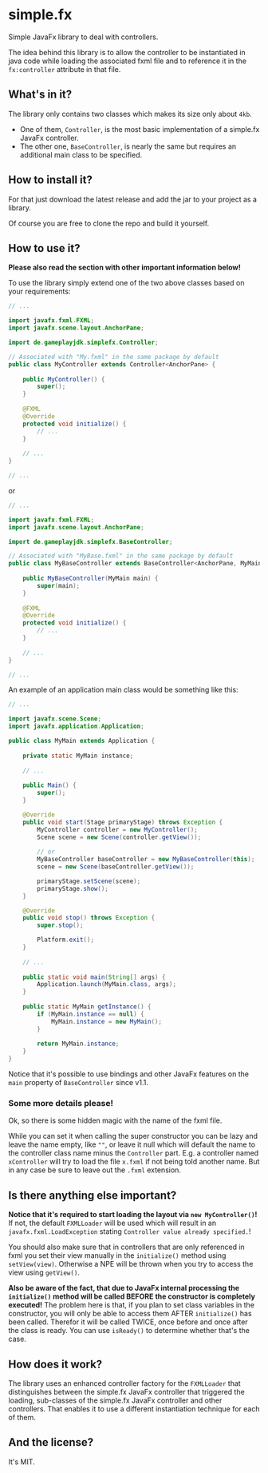 # simple.fx

Simple JavaFx library to deal with controllers.

The idea behind this library is to allow the controller to be instantiated in java code while loading the associated fxml file and to reference it in the `fx:controller` attribute in that file.

## What's in it?

The library only contains two classes which makes its size only about `4kb`.

 - One of them, `Controller`, is the most basic implementation of a simple.fx JavaFx controller.
 - The other one, `BaseController`, is nearly the same but requires an additional main class to be specified.

## How to install it?

For that just download the latest release and add the jar to your project as a library.

Of course you are free to clone the repo and build it yourself.

## How to use it?

**Please also read the section with other important information below!**

To use the library simply extend one of the two above classes based on your requirements:

```java
// ...

import javafx.fxml.FXML;
import javafx.scene.layout.AnchorPane;

import de.gameplayjdk.simplefx.Controller;

// Associated with "My.fxml" in the same package by default
public class MyController extends Controller<AnchorPane> {
    
    public MyController() {
        super();
    }
    
    @FXML
    @Override
    protected void initialize() {
        // ...
    }
    
    // ...
}

// ...
```

or

```java
// ...

import javafx.fxml.FXML;
import javafx.scene.layout.AnchorPane;

import de.gameplayjdk.simplefx.BaseController;

// Associated with "MyBase.fxml" in the same package by default
public class MyBaseController extends BaseController<AnchorPane, MyMain> {
    
    public MyBaseController(MyMain main) {
        super(main);
    }
    
    @FXML
    @Override
    protected void initialize() {
        // ...
    }
    
    // ...
}

// ...
```

An example of an application main class would be something like this:

```java
// ...

import javafx.scene.Scene;
import javafx.application.Application;

public class MyMain extends Application {
    
    private static MyMain instance;
    
    // ...
    
    public Main() {
        super();
    }

    @Override
    public void start(Stage primaryStage) throws Exception {
        MyController controller = new MyController();
        Scene scene = new Scene(controller.getView());
        
        // or
        MyBaseController baseController = new MyBaseController(this);
        scene = new Scene(baseController.getView());

        primaryStage.setScene(scene);
        primaryStage.show();
    }

    @Override
    public void stop() throws Exception {
        super.stop();

        Platform.exit();
    }
    
    // ...
    
    public static void main(String[] args) {
        Application.launch(MyMain.class, args);
    }
    
    public static MyMain getInstance() {
        if (MyMain.instance == null) {
            MyMain.instance = new MyMain();
        }
        
        return MyMain.instance;
    }
}

```

Notice that it's possible to use bindings and other JavaFx features on the `main` property of `BaseController` since v1.1.

### Some more details please!

Ok, so there is some hidden magic with the name of the fxml file.

While you can set it when calling the super constructor you can be lazy and leave the name empty, like `""`, or leave it null which will default the name to the controller class name minus the `Controller` part. E.g. a controller named `xController` will try to load the file `x.fxml` if not being told another name. But in any case be sure to leave out the `.fxml` extension.

## Is there anything else important?

**Notice that it's required to start loading the layout via `new MyController()`!** If not, the default `FXMLLoader` will be used which will result in an `javafx.fxml.LoadException` stating `Controller value already specified.`!

You should also make sure that in controllers that are only referenced in fxml you set their view manually in the `initialize()` method using `setView(view)`. Otherwise a NPE will be thrown when you try to access the view using `getView()`.

**Also be aware of the fact, that due to JavaFx internal processing the `initialize()` method will be called BEFORE the constructor is completely executed!**
The problem here is that, if you plan to set class variables in the constructor, you will only be able to access them AFTER `initialize()` has been called. Therefor it will be called TWICE, once before and once after the class is ready. You can use `isReady()` to determine whether that's the case.

## How does it work?

The library uses an enhanced controller factory for the `FXMLLoader` that distinguishes between the simple.fx JavaFx controller that triggered the loading, sub-classes of the simple.fx JavaFx controller and other controllers.
That enables it to use a different instantiation technique for each of them.

## And the license?

It's MIT.
